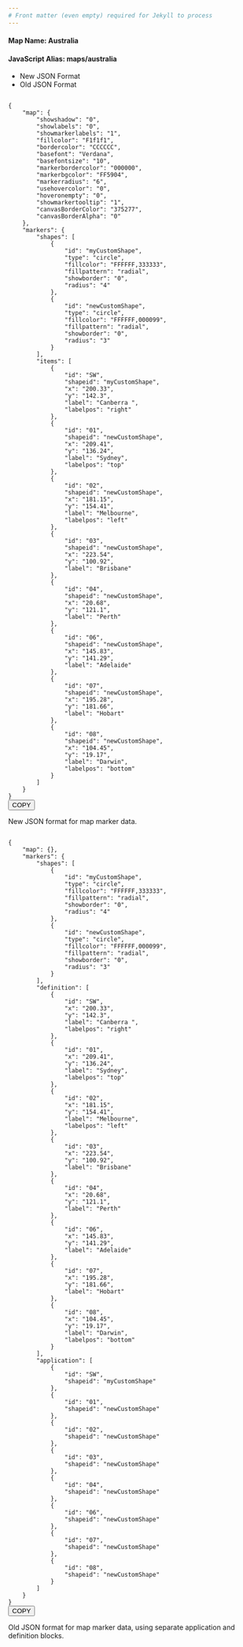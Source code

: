 ```yaml
---
# Front matter (even empty) required for Jekyll to process
---
```


#### Map Name: Australia

#### JavaScript Alias: maps/australia


<div class="code-wrapper">
<ul class='code-tabs'>
    <li class='active'>
        <a data-toggle='new-json'>New JSON Format</a>
    </li>
    <li>
        <a data-toggle='old-json'>Old JSON Format</a>
    </li>
</ul>
<div class='tab-content'>
    
<div class='tab new-json-tab active'>
<pre><code class="language-json">
{
    "map": {
        "showshadow": "0",
        "showlabels": "0",
        "showmarkerlabels": "1",
        "fillcolor": "F1f1f1",
        "bordercolor": "CCCCCC",
        "basefont": "Verdana",
        "basefontsize": "10",
        "markerbordercolor": "000000",
        "markerbgcolor": "FF5904",
        "markerradius": "6",
        "usehovercolor": "0",
        "hoveronempty": "0",
        "showmarkertooltip": "1",
        "canvasBorderColor": "375277",
        "canvasBorderAlpha": "0"
    },
    "markers": {
        "shapes": [
            {
                "id": "myCustomShape",
                "type": "circle",
                "fillcolor": "FFFFFF,333333",
                "fillpattern": "radial",
                "showborder": "0",
                "radius": "4"
            },
            {
                "id": "newCustomShape",
                "type": "circle",
                "fillcolor": "FFFFFF,000099",
                "fillpattern": "radial",
                "showborder": "0",
                "radius": "3"
            }
        ],
        "items": [
            {
                "id": "SW",
                "shapeid": "myCustomShape",
                "x": "200.33",
                "y": "142.3",
                "label": "Canberra ",
                "labelpos": "right"
            },
            {
                "id": "01",
                "shapeid": "newCustomShape",
                "x": "209.41",
                "y": "136.24",
                "label": "Sydney",
                "labelpos": "top"
            },
            {
                "id": "02",
                "shapeid": "newCustomShape",
                "x": "181.15",
                "y": "154.41",
                "label": "Melbourne",
                "labelpos": "left"
            },
            {
                "id": "03",
                "shapeid": "newCustomShape",
                "x": "223.54",
                "y": "100.92",
                "label": "Brisbane"
            },
            {
                "id": "04",
                "shapeid": "newCustomShape",
                "x": "20.68",
                "y": "121.1",
                "label": "Perth"
            },
            {
                "id": "06",
                "shapeid": "newCustomShape",
                "x": "145.83",
                "y": "141.29",
                "label": "Adelaide"
            },
            {
                "id": "07",
                "shapeid": "newCustomShape",
                "x": "195.28",
                "y": "181.66",
                "label": "Hobart"
            },
            {
                "id": "08",
                "shapeid": "newCustomShape",
                "x": "104.45",
                "y": "19.17",
                "label": "Darwin",
                "labelpos": "bottom"
            }
        ]
    }
}
</code><button class='btn btn-outline-secondary btn-copy' title='Copy to clipboard'>COPY</button>
</pre>


<p class='text-success'>New JSON format for map marker data.</p>

</div>
<div class='tab old-json-tab'>
<pre><code class="language-json">
{
    "map": {},
    "markers": {
        "shapes": [
            {
                "id": "myCustomShape",
                "type": "circle",
                "fillcolor": "FFFFFF,333333",
                "fillpattern": "radial",
                "showborder": "0",
                "radius": "4"
            },
            {
                "id": "newCustomShape",
                "type": "circle",
                "fillcolor": "FFFFFF,000099",
                "fillpattern": "radial",
                "showborder": "0",
                "radius": "3"
            }
        ],
        "definition": [
            {
                "id": "SW",
                "x": "200.33",
                "y": "142.3",
                "label": "Canberra ",
                "labelpos": "right"
            },
            {
                "id": "01",
                "x": "209.41",
                "y": "136.24",
                "label": "Sydney",
                "labelpos": "top"
            },
            {
                "id": "02",
                "x": "181.15",
                "y": "154.41",
                "label": "Melbourne",
                "labelpos": "left"
            },
            {
                "id": "03",
                "x": "223.54",
                "y": "100.92",
                "label": "Brisbane"
            },
            {
                "id": "04",
                "x": "20.68",
                "y": "121.1",
                "label": "Perth"
            },
            {
                "id": "06",
                "x": "145.83",
                "y": "141.29",
                "label": "Adelaide"
            },
            {
                "id": "07",
                "x": "195.28",
                "y": "181.66",
                "label": "Hobart"
            },
            {
                "id": "08",
                "x": "104.45",
                "y": "19.17",
                "label": "Darwin",
                "labelpos": "bottom"
            }
        ],
        "application": [
            {
                "id": "SW",
                "shapeid": "myCustomShape"
            },
            {
                "id": "01",
                "shapeid": "newCustomShape"
            },
            {
                "id": "02",
                "shapeid": "newCustomShape"
            },
            {
                "id": "03",
                "shapeid": "newCustomShape"
            },
            {
                "id": "04",
                "shapeid": "newCustomShape"
            },
            {
                "id": "06",
                "shapeid": "newCustomShape"
            },
            {
                "id": "07",
                "shapeid": "newCustomShape"
            },
            {
                "id": "08",
                "shapeid": "newCustomShape"
            }
        ]
    }
}
</code><button class='btn btn-outline-secondary btn-copy' title='Copy to clipboard'>COPY</button>
</pre>


<p class='text-success'>Old JSON format for map marker data, using separate application and definition blocks.</p>

</div>
    
</div>
</div>
